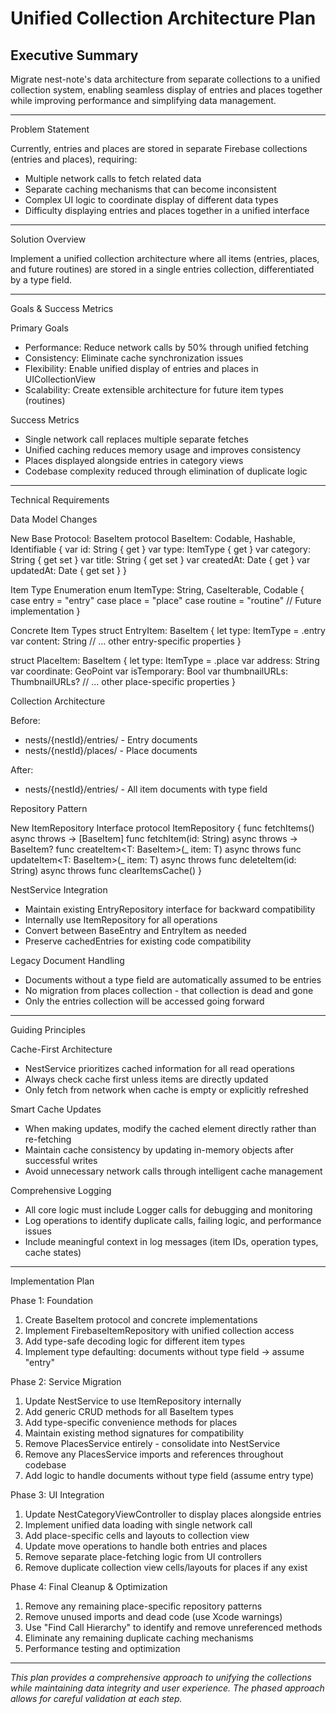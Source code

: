 # Unified Collection Architecture Plan

## Executive Summary


  Migrate nest-note's data architecture from separate collections to a unified collection system, enabling seamless display of entries
  and places together while improving performance and simplifying data management.

  ---
  Problem Statement

  Currently, entries and places are stored in separate Firebase collections (entries and places), requiring:
  - Multiple network calls to fetch related data
  - Separate caching mechanisms that can become inconsistent
  - Complex UI logic to coordinate display of different data types
  - Difficulty displaying entries and places together in a unified interface

  ---
  Solution Overview

  Implement a unified collection architecture where all items (entries, places, and future routines) are stored in a single entries
  collection, differentiated by a type field.

  ---
  Goals & Success Metrics

  Primary Goals

  - Performance: Reduce network calls by 50% through unified fetching
  - Consistency: Eliminate cache synchronization issues
  - Flexibility: Enable unified display of entries and places in UICollectionView
  - Scalability: Create extensible architecture for future item types (routines)

  Success Metrics

  - Single network call replaces multiple separate fetches
  - Unified caching reduces memory usage and improves consistency
  - Places displayed alongside entries in category views
  - Codebase complexity reduced through elimination of duplicate logic

  ---
  Technical Requirements

  Data Model Changes

  New Base Protocol: BaseItem
  protocol BaseItem: Codable, Hashable, Identifiable {
      var id: String { get }
      var type: ItemType { get }
      var category: String { get set }
      var title: String { get set }
      var createdAt: Date { get }
      var updatedAt: Date { get set }
  }

  Item Type Enumeration
  enum ItemType: String, CaseIterable, Codable {
      case entry = "entry"
      case place = "place"
      case routine = "routine" // Future implementation
  }

  Concrete Item Types
  struct EntryItem: BaseItem {
      let type: ItemType = .entry
      var content: String
      // ... other entry-specific properties
  }

  struct PlaceItem: BaseItem {
      let type: ItemType = .place
      var address: String
      var coordinate: GeoPoint
      var isTemporary: Bool
      var thumbnailURLs: ThumbnailURLs?
      // ... other place-specific properties
  }

  Collection Architecture

  Before:
  - nests/{nestId}/entries/ - Entry documents
  - nests/{nestId}/places/ - Place documents

  After:
  - nests/{nestId}/entries/ - All item documents with type field

  Repository Pattern

  New ItemRepository Interface
  protocol ItemRepository {
      func fetchItems() async throws -> [BaseItem]
      func fetchItem(id: String) async throws -> BaseItem?
      func createItem<T: BaseItem>(_ item: T) async throws
      func updateItem<T: BaseItem>(_ item: T) async throws
      func deleteItem(id: String) async throws
      func clearItemsCache()
  }

  NestService Integration
  - Maintain existing EntryRepository interface for backward compatibility
  - Internally use ItemRepository for all operations
  - Convert between BaseEntry and EntryItem as needed
  - Preserve cachedEntries for existing code compatibility
  
  Legacy Document Handling
  - Documents without a type field are automatically assumed to be entries
  - No migration from places collection - that collection is dead and gone
  - Only the entries collection will be accessed going forward

  ---
  Guiding Principles
  
  Cache-First Architecture
  - NestService prioritizes cached information for all read operations
  - Always check cache first unless items are directly updated
  - Only fetch from network when cache is empty or explicitly refreshed
  
  Smart Cache Updates
  - When making updates, modify the cached element directly rather than re-fetching
  - Maintain cache consistency by updating in-memory objects after successful writes
  - Avoid unnecessary network calls through intelligent cache management
  
  Comprehensive Logging
  - All core logic must include Logger calls for debugging and monitoring
  - Log operations to identify duplicate calls, failing logic, and performance issues
  - Include meaningful context in log messages (item IDs, operation types, cache states)

  ---
  Implementation Plan

  Phase 1: Foundation
  
  1. Create BaseItem protocol and concrete implementations
  2. Implement FirebaseItemRepository with unified collection access
  3. Add type-safe decoding logic for different item types
  4. Implement type defaulting: documents without type field → assume "entry"

  Phase 2: Service Migration

  1. Update NestService to use ItemRepository internally
  2. Add generic CRUD methods for all BaseItem types
  3. Add type-specific convenience methods for places
  4. Maintain existing method signatures for compatibility
  5. Remove PlacesService entirely - consolidate into NestService
  6. Remove any PlacesService imports and references throughout codebase
  7. Add logic to handle documents without type field (assume entry type)

  Phase 3: UI Integration

  1. Update NestCategoryViewController to display places alongside entries
  2. Implement unified data loading with single network call
  3. Add place-specific cells and layouts to collection view
  4. Update move operations to handle both entries and places
  5. Remove separate place-fetching logic from UI controllers
  6. Remove duplicate collection view cells/layouts for places if any exist

  Phase 4: Final Cleanup & Optimization

  1. Remove any remaining place-specific repository patterns
  2. Remove unused imports and dead code (use Xcode warnings)
  3. Use "Find Call Hierarchy" to identify and remove unreferenced methods
  4. Eliminate any remaining duplicate caching mechanisms
  5. Performance testing and optimization

---

*This plan provides a comprehensive approach to unifying the collections while maintaining data integrity and user experience. The phased approach allows for careful validation at each step.*
